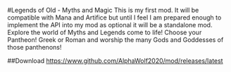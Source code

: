 #Legends of Old - Myths and Magic
This is my first mod. It will be compatible with Mana and Artifice but until I feel I am prepared enough to implement the API into my mod as optional it will be a standalone mod.
Explore the world of Myths and Legends come to life! Choose your Pantheon! Greek or Roman and worship the many Gods and Goddesses of those panthenons!

##Download
https://www.github.com/AlphaWolf2020/mod/releases/latest
